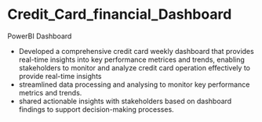 # Credit_Card_financial_Dashboard
PowerBI Dashboard
* Developed a comprehensive credit card weekly dashboard that provides real-time insights into key performance metrices and trends, enabling stakeholders to monitor and analyze credit card operation effectively to provide real-time insights
* streamlined data processing and analysing to monitor key performance metrics and trends.
* shared actionable insights with stakeholders based on dashboard findings to support decision-making processes.
